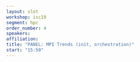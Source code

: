 ```yaml
---
layout: slot
workshop: isc19
segment: hpc
order_number: 4
speakers:
affiliation:
title: "PANEL: MPI Trends (init, orchestration)"
start: "15:50"
---
```

